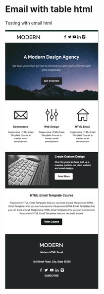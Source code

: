 # Email with table html

Testing with email html

<img src="./img/emailMaquetacion.png" alt="resultado mquetación email" width="60%">
